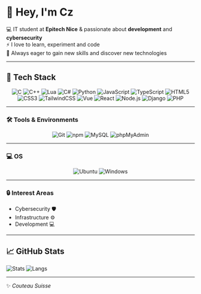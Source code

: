 # 👋 Hey, I'm Cz  

💻 IT student at **Epitech Nice** & passionate about **development** and **cybersecurity**  
⚡ I love to learn, experiment and code  
🌱 Always eager to gain new skills and discover new technologies  

---

## 🚀 Tech Stack  

<p align="center">
<img alt="C" src="https://img.shields.io/badge/C-00599C?style=flat-square&logo=c&logoColor=white" />
<img alt="C++" src="https://img.shields.io/badge/C++-004482?style=flat-square&logo=cplusplus&logoColor=white" />
<img alt="Lua" src="https://img.shields.io/badge/Lua-2C2D72?style=flat-square&logo=lua&logoColor=white" />
<img alt="C#" src="https://img.shields.io/badge/C%23-68217A?style=flat-square&logo=csharp&logoColor=white" />
<img alt="Python" src="https://img.shields.io/badge/Python-3670A0?style=flat-square&logo=python&logoColor=ffdd54" />
<img alt="JavaScript" src="https://img.shields.io/badge/JavaScript-323330?style=flat-square&logo=javascript&logoColor=F7DF1E" />
<img alt="TypeScript" src="https://img.shields.io/badge/TypeScript-007ACC?style=flat-square&logo=typescript&logoColor=white" />
<img alt="HTML5" src="https://img.shields.io/badge/HTML5-E34F26?style=flat-square&logo=html5&logoColor=white" />
<img alt="CSS3" src="https://img.shields.io/badge/CSS3-1572B6?style=flat-square&logo=css3&logoColor=white" />
<img alt="TailwindCSS" src="https://img.shields.io/badge/TailwindCSS-06B6D4?style=flat-square&logo=tailwindcss&logoColor=white" />
<img alt="Vue" src="https://img.shields.io/badge/Vue.js-35495E?style=flat-square&logo=vuedotjs&logoColor=4FC08D" />
<img alt="React" src="https://img.shields.io/badge/React-20232A?style=flat-square&logo=react&logoColor=61DAFB" />
<img alt="Node.js" src="https://img.shields.io/badge/Node.js-43853D?style=flat-square&logo=node.js&logoColor=white" />
<img alt="Django" src="https://img.shields.io/badge/Django-092E20?style=flat-square&logo=django&logoColor=white" />
<img alt="PHP" src="https://img.shields.io/badge/PHP-777BB4?style=flat-square&logo=php&logoColor=white" />
</p>

---

### 🛠️ Tools & Environments  

<p align="center">
<img alt="Git" src="https://img.shields.io/badge/Git-F05032?style=flat-square&logo=git&logoColor=white" />
<img alt="npm" src="https://img.shields.io/badge/NPM-CB3837?style=flat-square&logo=npm&logoColor=white" />
<img alt="MySQL" src="https://img.shields.io/badge/MySQL-00758F?style=flat-square&logo=mysql&logoColor=white" />
<img alt="phpMyAdmin" src="https://img.shields.io/badge/phpMyAdmin-6C78AF?style=flat-square&logo=phpmyadmin&logoColor=white" />
</p>

---

### 💻 OS  

<p align="center">
<img alt="Ubuntu" src="https://img.shields.io/badge/Ubuntu-E95420?style=flat-square&logo=ubuntu&logoColor=white" />
<img alt="Windows" src="https://img.shields.io/badge/Windows-0078D6?style=flat-square&logo=windows&logoColor=white" />
</p>

---

### 🔒 Interest Areas  
- Cybersecurity 🛡️  
- Infrastructure ⚙️  
- Development 💻  

---

## 📈 GitHub Stats  

![Stats](https://github-readme-stats.vercel.app/api?username=Celz-Pch&show_icons=true&hide_border=true&theme=tokyonight&count_private=true)
![Langs](https://github-readme-stats.vercel.app/api/top-langs/?username=Celz-Pch&layout=compact&hide_border=true&theme=tokyonight)

---

✨ *Couteau Suisse*  
